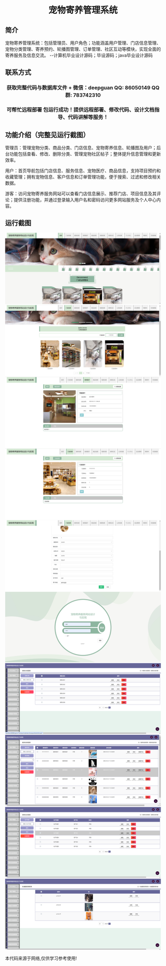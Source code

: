<p><h1 align="center">宠物寄养管理系统</h1></p>

## 简介
宠物寄养管理系统：包括管理员、用户角色；功能涵盖用户管理、门店信息管理、宠物分类管理、寄养预约、轮播图管理、订单管理、社区互动等模块，实现全面的寄养服务及信息交流。    --计算机毕业设计源码；毕设源码；java毕业设计源码


## 联系方式
<p><h3 align="center">获取完整代码与数据库文件 + 微信：deepguan QQ: 86050149 QQ群: 783742310</h3></p>
<p><h3 align="center">可帮忙远程部署 包运行成功！提供远程部署、修改代码、设计文档指导、代码讲解等服务！</h3></p>

## 功能介绍（完整见运行截图）
管理员：管理宠物分类、商品分类、门店信息、宠物寄养信息、轮播图及用户；后台功能包括查看、修改、删除分类、管理宠物社区帖子；整体提升信息管理和更新效率。

用户：首页导航包括门店信息、服务信息、宠物医疗、商品信息，支持项目预约和收藏管理；拥有宠物信息、客户信息和订单管理功能，便于搜索、过滤和修改相关数据。

游客：访问宠物寄养服务网站可以查看门店信息展示、推荐门店、项目信息及其评论；提供注册功能，并通过登录输入用户名和密码访问更多网站服务及个人中心内容。


## 运行截图
![](imgs/588112-20240105085244187-1792743192.png)
![](imgs/588112-20240105085250225-632899449.png)
![](imgs/588112-20240105085255798-440922915.png)
![](imgs/588112-20240105085300041-62603942.png)
![](imgs/588112-20240105085304217-65313104.png)
![](imgs/588112-20240105085307875-1646686891.png)
![](imgs/588112-20240105085311504-562054701.png)
![](imgs/588112-20240105085315084-816785565.png)
![](imgs/588112-20240105085319876-1928722676.png)
![](imgs/588112-20240105085324397-1473997653.png)

<p>本代码来源于网络,仅供学习参考使用!</p>
